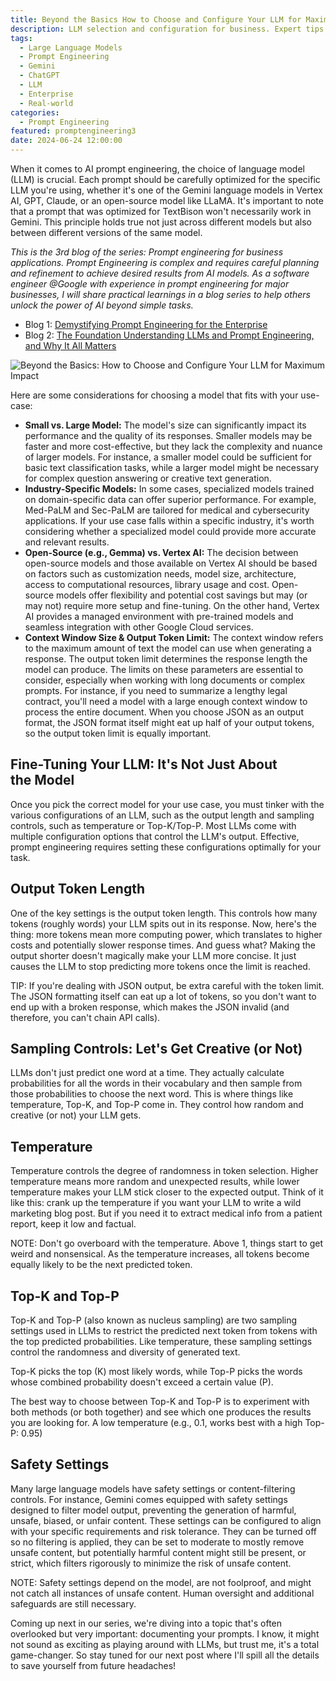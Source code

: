 ```yaml
---
title: Beyond the Basics How to Choose and Configure Your LLM for Maximum Impact
description: LLM selection and configuration for business. Expert tips on model choice, output length, sampling, and safety settings. Boost your AI performance.
tags:
  - Large Language Models
  - Prompt Engineering
  - Gemini
  - ChatGPT
  - LLM
  - Enterprise
  - Real-world
categories:
  - Prompt Engineering
featured: promptengineering3
date: 2024-06-24 12:00:00
---
```


When it comes to AI prompt engineering, the choice of language model (LLM) is crucial. Each prompt should be carefully optimized for the specific LLM you're using, whether it's one of the Gemini language models in Vertex AI, GPT, Claude, or an open-source model like LLaMA. It's important to note that a prompt that was optimized for TextBison won't necessarily work in Gemini. This principle holds true not just across different models but also between different versions of the same model.

*This is the 3rd blog of the series: Prompt engineering for business applications. Prompt Engineering is complex and requires careful planning and refinement to achieve desired results from AI models. As a software engineer @Google with experience in prompt engineering for major businesses, I will share practical learnings in a blog series to help others unlock the power of AI beyond simple tasks.*

* Blog 1: [Demystifying Prompt Engineering for the Enterprise](https://www.leeboonstra.dev/prompt-engineering/prompt_engineering_guide1/)
* Blog 2: [The Foundation Understanding LLMs and Prompt Engineering, and Why It All Matters](https://www.leeboonstra.dev/prompt-engineering/prompt_engineering_guide2/)

<!--more-->

<img src="/images/promptengineering3.png" alt="Beyond the Basics: How to Choose and Configure Your LLM for Maximum Impact" />

Here are some considerations for choosing a model that fits with your use-case:

* **Small vs. Large Model:** The model's size can significantly impact its performance and the quality of its responses. Smaller models may be faster and more cost-effective, but they lack the complexity and nuance of larger models. For instance, a smaller model could be sufficient for basic text classification tasks, while a larger model might be necessary for complex question answering or creative text generation.
* **Industry-Specific Models:** In some cases, specialized models trained on domain-specific data can offer superior performance. For example, Med-PaLM and Sec-PaLM are tailored for medical and cybersecurity applications. If your use case falls within a specific industry, it's worth considering whether a specialized model could provide more accurate and relevant results.
* **Open-Source (e.g., Gemma) vs. Vertex AI:** The decision between open-source models and those available on Vertex AI should be based on factors such as customization needs, model size, architecture, access to computational resources, library usage and cost. Open-source models offer flexibility and potential cost savings but may (or may not) require more setup and fine-tuning. On the other hand, Vertex AI provides a managed environment with pre-trained models and seamless integration with other Google Cloud services.
* **Context Window Size & Output Token Limit:** The context window refers to the maximum amount of text the model can use when generating a response. The output token limit determines the response length the model can produce. The limits on these parameters are essential to consider, especially when working with long documents or complex prompts. For instance, if you need to summarize a lengthy legal contract, you'll need a model with a large enough context window to process the entire document. When you choose JSON as an output format, the JSON format itself might eat up half of your output tokens, so the output token limit is equally important.

## Fine-Tuning Your LLM: It's Not Just About the Model
Once you pick the correct model for your use case, you must tinker with the various configurations of an LLM, such as the output length and sampling controls, such as temperature or Top-K/Top-P. Most LLMs come with multiple configuration options that control the LLM's output. Effective, prompt engineering requires setting these configurations optimally for your task.

## Output Token Length
One of the key settings is the output token length. This controls how many tokens (roughly words) your LLM spits out in its response. Now, here's the thing: more tokens mean more computing power, which translates to higher costs and potentially slower response times. And guess what? Making the output shorter doesn't magically make your LLM more concise. It just causes the LLM to stop predicting more tokens once the limit is reached.

TIP: If you're dealing with JSON output, be extra careful with the token limit. The JSON formatting itself can eat up a lot of tokens, so you don't want to end up with a broken response, which makes the JSON invalid (and therefore, you can't chain API calls).

## Sampling Controls: Let's Get Creative (or Not)
LLMs don't just predict one word at a time. They actually calculate probabilities for all the words in their vocabulary and then sample from those probabilities to choose the next word. This is where things like temperature, Top-K, and Top-P come in. They control how random and creative (or not) your LLM gets.

## Temperature
Temperature controls the degree of randomness in token selection. Higher temperature means more random and unexpected results, while lower temperature makes your LLM stick closer to the expected output. Think of it like this: crank up the temperature if you want your LLM to write a wild marketing blog post. But if you need it to extract medical info from a patient report, keep it low and factual.

NOTE: Don't go overboard with the temperature. Above 1, things start to get weird and nonsensical. As the temperature increases, all tokens become equally likely to be the next predicted token.

## Top-K and Top-P
Top-K and Top-P (also known as nucleus sampling) are two sampling settings used in LLMs to restrict the predicted next token from tokens with the top predicted probabilities. Like temperature, these sampling settings control the randomness and diversity of generated text.

Top-K picks the top (K) most likely words, while Top-P picks the words whose combined probability doesn't exceed a certain value (P).

The best way to choose between Top-K and Top-P is to experiment with both methods (or both together) and see which one produces the results you are looking for. A low temperature (e.g., 0.1, works best with a high Top-P: 0.95)

## Safety Settings
Many large language models have safety settings or content-filtering controls. For instance, Gemini comes equipped with safety settings designed to filter model output, preventing the generation of harmful, unsafe, biased, or unfair content. These settings can be configured to align with your specific requirements and risk tolerance. They can be turned off so no filtering is applied, they can be set to moderate to mostly remove unsafe content, but potentially harmful content might still be present, or strict, which filters rigorously to minimize the risk of unsafe content.

NOTE: Safety settings depend on the model, are not foolproof, and might not catch all instances of unsafe content. Human oversight and additional safeguards are still necessary.

Coming up next in our series, we're diving into a topic that's often overlooked but very important: documenting your prompts. I know, it might not sound as exciting as playing around with LLMs, but trust me, it's a total game-changer. So stay tuned for our next post where I'll spill all the details to save yourself from future headaches!